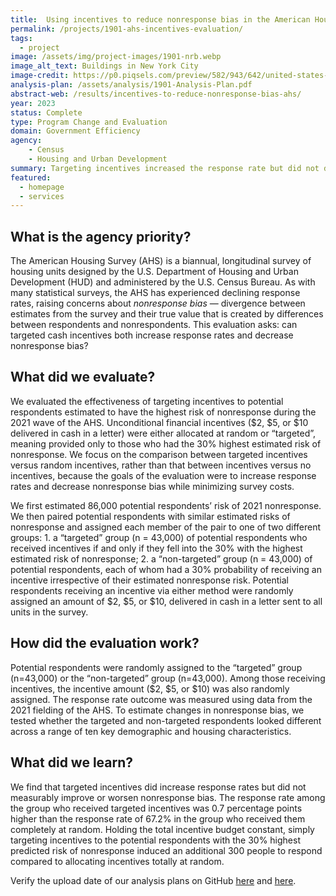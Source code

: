```yaml
---
title:  Using incentives to reduce nonresponse bias in the American Housing Survey
permalink: /projects/1901-ahs-incentives-evaluation/
tags: 
  - project
image: /assets/img/project-images/1901-nrb.webp
image_alt_text: Buildings in New York City
image-credit: https://p0.piqsels.com/preview/582/943/642/united-states-new-york-history-art.webp
analysis-plan: /assets/analysis/1901-Analysis-Plan.pdf
abstract-web: /results/incentives-to-reduce-nonresponse-bias-ahs/
year: 2023
status: Complete
type: Program Change and Evaluation
domain: Government Efficiency
agency:
    - Census
    - Housing and Urban Development
summary: Targeting incentives increased the response rate but did not decrease nonresponse bias
featured: 
  - homepage
  - services
---
```


## What is the agency priority? 
The American Housing Survey (AHS) is a biannual, longitudinal survey of housing units designed by the U.S. Department of Housing and Urban Development (HUD) and administered by the U.S. Census Bureau. As with many statistical surveys, the AHS has experienced declining response rates, raising concerns about _nonresponse bias_ — divergence between estimates from the survey and their true value that is created by differences between respondents and nonrespondents. This evaluation asks: can targeted cash incentives both increase response rates and decrease nonresponse bias?

## What did we evaluate?
We evaluated the effectiveness of targeting incentives to potential respondents estimated to have the highest risk of nonresponse during the 2021 wave of the AHS. Unconditional financial incentives ($2, $5, or $10 delivered in cash in a letter) were either allocated at random or “targeted”, meaning provided only to those who had the 30% highest estimated risk of nonresponse. We focus on the comparison between targeted incentives versus random incentives, rather than that between incentives versus no incentives, because the goals of the evaluation were to increase response rates and decrease nonresponse bias while minimizing survey costs.

We first estimated 86,000 potential respondents’ risk of 2021 nonresponse. We then paired potential respondents with similar estimated risks of nonresponse and assigned each member of the pair to one of two different groups: 1. a “targeted” group (n = 43,000) of potential respondents who received incentives if and only if they fell into the 30% with the highest estimated risk of nonresponse; 2. a “non-targeted” group (n = 43,000) of potential respondents, each of whom had a 30% probability of receiving an incentive irrespective of their estimated nonresponse risk. Potential respondents receiving an incentive via either method were randomly assigned an amount of $2, $5, or $10, delivered in cash in a letter sent to all units in the survey. 

## How did the evaluation work?
Potential respondents were randomly assigned to the “targeted” group (n=43,000) or the “non-targeted” group (n=43,000). Among those receiving incentives, the incentive amount ($2, $5, or $10) was also randomly assigned. The response rate outcome was measured using data from the 2021 fielding of the AHS. To estimate changes in nonresponse bias, we tested whether the targeted and non-targeted respondents looked different across a range of ten key demographic and housing characteristics.

## What did we learn?
We find that targeted incentives did increase response rates but did not measurably improve or worsen nonresponse bias. The response rate among the group who received targeted incentives was 0.7 percentage points higher than the response rate of 67.2% in the group who received them completely at random. Holding the total incentive budget constant, simply targeting incentives to the potential respondents with the 30% highest predicted risk of nonresponse induced an additional 300 people to respond compared to allocating incentives totally at random. 

Verify the upload date of our analysis plans on GitHub <a href="https://github.com/gsa-oes/office-of-evaluation-sciences/commits/master/assets/analysis/1901-Analysis-Plan.pdf">here</a> and <a href="https://github.com/gsa-oes/office-of-evaluation-sciences/commits/master/assets/analysis/1901-NRBAnalysisPlan.pdf">here</a>.
